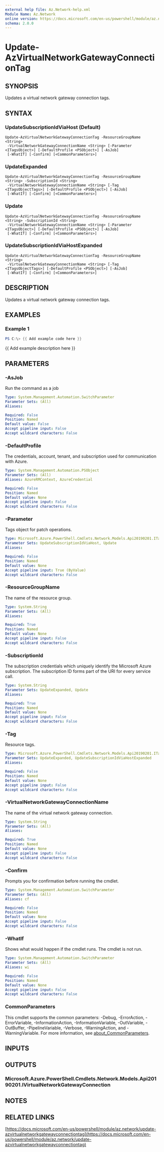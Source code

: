 ```yaml
---
external help file: Az.Network-help.xml
Module Name: Az.Network
online version: https://docs.microsoft.com/en-us/powershell/module/az.network/update-azvirtualnetworkgatewayconnectiontag
schema: 2.0.0
---
```


# Update-AzVirtualNetworkGatewayConnectionTag

## SYNOPSIS
Updates a virtual network gateway connection tags.

## SYNTAX

### UpdateSubscriptionIdViaHost (Default)
```
Update-AzVirtualNetworkGatewayConnectionTag -ResourceGroupName <String>
 -VirtualNetworkGatewayConnectionName <String> [-Parameter <ITagsObject>] [-DefaultProfile <PSObject>] [-AsJob]
 [-WhatIf] [-Confirm] [<CommonParameters>]
```

### UpdateExpanded
```
Update-AzVirtualNetworkGatewayConnectionTag -ResourceGroupName <String> -SubscriptionId <String>
 -VirtualNetworkGatewayConnectionName <String> [-Tag <ITagsObjectTags>] [-DefaultProfile <PSObject>] [-AsJob]
 [-WhatIf] [-Confirm] [<CommonParameters>]
```

### Update
```
Update-AzVirtualNetworkGatewayConnectionTag -ResourceGroupName <String> -SubscriptionId <String>
 -VirtualNetworkGatewayConnectionName <String> [-Parameter <ITagsObject>] [-DefaultProfile <PSObject>] [-AsJob]
 [-WhatIf] [-Confirm] [<CommonParameters>]
```

### UpdateSubscriptionIdViaHostExpanded
```
Update-AzVirtualNetworkGatewayConnectionTag -ResourceGroupName <String>
 -VirtualNetworkGatewayConnectionName <String> [-Tag <ITagsObjectTags>] [-DefaultProfile <PSObject>] [-AsJob]
 [-WhatIf] [-Confirm] [<CommonParameters>]
```

## DESCRIPTION
Updates a virtual network gateway connection tags.

## EXAMPLES

### Example 1
```powershell
PS C:\> {{ Add example code here }}
```

{{ Add example description here }}

## PARAMETERS

### -AsJob
Run the command as a job

```yaml
Type: System.Management.Automation.SwitchParameter
Parameter Sets: (All)
Aliases:

Required: False
Position: Named
Default value: False
Accept pipeline input: False
Accept wildcard characters: False
```

### -DefaultProfile
The credentials, account, tenant, and subscription used for communication with Azure.

```yaml
Type: System.Management.Automation.PSObject
Parameter Sets: (All)
Aliases: AzureRMContext, AzureCredential

Required: False
Position: Named
Default value: None
Accept pipeline input: False
Accept wildcard characters: False
```

### -Parameter
Tags object for patch operations.

```yaml
Type: Microsoft.Azure.PowerShell.Cmdlets.Network.Models.Api20190201.ITagsObject
Parameter Sets: UpdateSubscriptionIdViaHost, Update
Aliases:

Required: False
Position: Named
Default value: None
Accept pipeline input: True (ByValue)
Accept wildcard characters: False
```

### -ResourceGroupName
The name of the resource group.

```yaml
Type: System.String
Parameter Sets: (All)
Aliases:

Required: True
Position: Named
Default value: None
Accept pipeline input: False
Accept wildcard characters: False
```

### -SubscriptionId
The subscription credentials which uniquely identify the Microsoft Azure subscription.
The subscription ID forms part of the URI for every service call.

```yaml
Type: System.String
Parameter Sets: UpdateExpanded, Update
Aliases:

Required: True
Position: Named
Default value: None
Accept pipeline input: False
Accept wildcard characters: False
```

### -Tag
Resource tags.

```yaml
Type: Microsoft.Azure.PowerShell.Cmdlets.Network.Models.Api20190201.ITagsObjectTags
Parameter Sets: UpdateExpanded, UpdateSubscriptionIdViaHostExpanded
Aliases:

Required: False
Position: Named
Default value: None
Accept pipeline input: False
Accept wildcard characters: False
```

### -VirtualNetworkGatewayConnectionName
The name of the virtual network gateway connection.

```yaml
Type: System.String
Parameter Sets: (All)
Aliases:

Required: True
Position: Named
Default value: None
Accept pipeline input: False
Accept wildcard characters: False
```

### -Confirm
Prompts you for confirmation before running the cmdlet.

```yaml
Type: System.Management.Automation.SwitchParameter
Parameter Sets: (All)
Aliases: cf

Required: False
Position: Named
Default value: None
Accept pipeline input: False
Accept wildcard characters: False
```

### -WhatIf
Shows what would happen if the cmdlet runs.
The cmdlet is not run.

```yaml
Type: System.Management.Automation.SwitchParameter
Parameter Sets: (All)
Aliases: wi

Required: False
Position: Named
Default value: None
Accept pipeline input: False
Accept wildcard characters: False
```

### CommonParameters
This cmdlet supports the common parameters: -Debug, -ErrorAction, -ErrorVariable, -InformationAction, -InformationVariable, -OutVariable, -OutBuffer, -PipelineVariable, -Verbose, -WarningAction, and -WarningVariable. For more information, see [about_CommonParameters](http://go.microsoft.com/fwlink/?LinkID=113216).

## INPUTS

## OUTPUTS

### Microsoft.Azure.PowerShell.Cmdlets.Network.Models.Api20190201.IVirtualNetworkGatewayConnection
## NOTES

## RELATED LINKS

[https://docs.microsoft.com/en-us/powershell/module/az.network/update-azvirtualnetworkgatewayconnectiontag](https://docs.microsoft.com/en-us/powershell/module/az.network/update-azvirtualnetworkgatewayconnectiontag)

